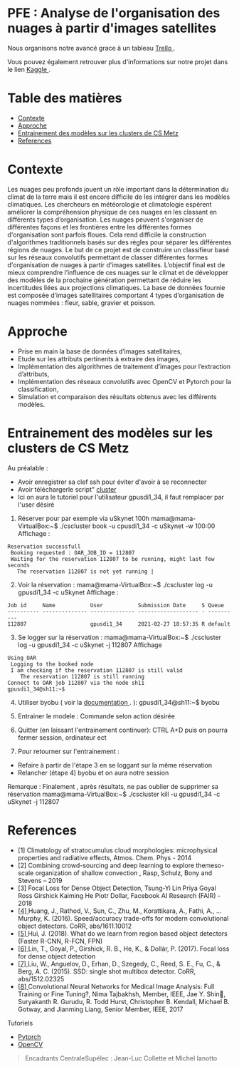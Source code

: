 PFE : Analyse de l'organisation des nuages à partir d'images satellites
=========
Nous organisons notre avancé grace à un tableau  <a href="https://trello.com/b/S9iGb9xE/nuages-express"> Trello </a>.

Vous pouvez également retrouver plus d'informations sur notre projet dans le lien  <a href="https://www.kaggle.com/c/understanding_cloud_organization/overview"> Kaggle </a>.

Table des matières
============

<!--ts-->
   * [Contexte](#contexte)
   * [Approche](#approche)
   * [Entrainement des modèles sur les clusters de CS Metz](GPU)
   * [References](#references)
<!--te-->
Contexte
============
Les nuages peu profonds jouent un rôle important dans la détermination du climat de la terre mais il
est encore difficile de les intégrer dans les modèles climatiques. Les chercheurs en météorologie et
climatologie espèrent améliorer la compréhension physique de ces nuages en les classant en différents
types d’organisation.
Les nuages peuvent s'organiser de différentes façons et les frontières entre les différentes formes
d'organisation sont parfois floues. Cela rend difficile la construction d'algorithmes traditionnels basés
sur des règles pour séparer les différentes régions de nuages.
Le but de ce projet est de construire un classifieur basé sur les réseaux convolutifs permettant de
classer différentes formes d'organisation de nuages à partir d'images satellites. L’objectif final est de
mieux comprendre l’influence de ces nuages sur le climat et de développer des modèles de la
prochaine génération permettant de réduire les incertitudes liées aux projections climatiques.
La base de données fournie est composée d’images satellitaires comportant 4 types d’organisation de
nuages nommées : fleur, sable, gravier et poisson.

Approche
============
- Prise en main la base de données d’images satellitaires,
- Etude sur les attributs pertinents à extraire des images,
- Implémentation des algorithmes de traitement d’images pour l’extraction d’attributs,
- Implémentation des réseaux convolutifs avec OpenCV et Pytorch pour la classification,
- Simulation et comparaison des résultats obtenus avec les différents modèles.

Entrainement des modèles sur les clusters de CS Metz
============
Au préalable : 
- Avoir enregistrer sa clef ssh pour éviter d'avoir à se reconnecter
- Avoir téléchargerle script" <a href="https://raw.githubusercontent.com/jeremyfix/deeplearning-lectures/master/ClusterScripts/cscluster"> cluster </a> 
- Ici on aura le tutoriel pour l'utilisateur gpusdi1_34, il faut remplacer par l'user désiré

1) Réserver pour par exemple via uSkynet 100h
mama@mama-VirtualBox:~$ ./cscluster book -u cpusdi1_34 -c uSkynet -w 100:00
Affichage : 
```
Reservation successfull 
 Booking requested : OAR_JOB_ID = 112807 
 Waiting for the reservation 112807 to be running, might last few seconds 
   The reservation 112807 is not yet running |  
```

2) Voir la réservation :
mama@mama-VirtualBox:~$ ./cscluster log -u gpusdi1_34 -c uSkynet
Affichage : 
```Listing your current reservations 
Job id     Name           User           Submission Date     S Queue
---------- -------------- -------------- ------------------- - ----------
112807                    gpusdi1_34     2021-02-27 18:57:35 R default  
```

3) Se logger sur la réservation :
mama@mama-VirtualBox:~$ ./cscluster log -u gpusdi1_34 -c uSkynet -j 112807
Affichage
```
Using OAR 
 Logging to the booked node 
 I am checking if the reservation 112807 is still valid 
    The reservation 112807 is still running 
Connect to OAR job 112807 via the node sh11
gpusdi1_34@sh11:~$ 
```

4) Utiliser byobu ( voir la <a href="https://doc.ubuntu-fr.org/"> documentation </a>. ): 
gpusdi1_34@sh11:~$ byobu

5) Entrainer le modele :
Commande selon action désirée

6) Quitter (en laissant l'entrainement continuer):
CTRL A+D puis on pourra fermer session, ordinateur ect

7) Pour retourner sur l'entrainement : 
- Refaire à partir de l'étape 3 en se loggant sur la même réservation
- Relancher (étape 4) byobu et on aura notre session

Remarque : 
Finalement , après résultats, ne pas oublier de supprimer sa réservation
mama@mama-VirtualBox:~$ ./cscluster kill -u gpusdi1_34 -c uSkynet -j 112807


References
============
- [1] Climatology of stratocumulus cloud morphologies: microphysical properties and radiative effects, Atmos. Chem. Phys - 2014
- [2] Combining crowd-sourcing and deep learning to explore themeso-scale organization of shallow convection , Rasp, Schulz, Bony and Stevens – 2019
- [3] Focal Loss for Dense Object Detection, Tsung-Yi Lin Priya Goyal Ross Girshick Kaiming He Piotr Dollar, Facebook AI Research (FAIR) - 2018
- <a href="http://arxiv.org/abs/1611.10012"> [4] </a>  Huang, J., Rathod, V., Sun, C., Zhu, M., Korattikara, A., Fathi, A., … Murphy, K. (2016). Speed/accuracy trade-offs for modern convolutional object detectors. CoRR, abs/1611.10012
- <a href="https://medium.com/@jonathan_hui/what-do-we-learn-from-single-shot-object-detectors-ssd-yolo-fpn-focal-loss-3888677c5f4d"> [5] </a> Hui, J. (2018). What do we learn from region based object detectors (Faster R-CNN, R-FCN, FPN)
- <a href="http://arxiv.org/abs/1708.02002"> [6] </a> Lin, T., Goyal, P., Girshick, R. B., He, K., & Dollár, P. (2017). Focal loss for dense object detection
- <a href="http://arxiv.org/abs/1512.02325"> [7] </a> Liu, W., Anguelov, D., Erhan, D., Szegedy, C., Reed, S. E., Fu, C., & Berg, A. C. (2015). SSD: single shot multibox detector. CoRR, abs/1512.02325
- <a href="https://github.com/DeftEye/TraitementDeNuages/blob/main/References/Fine_tuning.pdf"> [8] </a> Convolutional Neural Networks for Medical Image
Analysis: Full Training or Fine Tuning?, Nima Tajbakhsh, Member, IEEE, Jae Y. Shin, Suryakanth R. Gurudu, R. Todd Hurst, Christopher B. Kendall,
Michael B. Gotway, and Jianming Liang, Senior Member, IEEE, 2017

Tutoriels
- [Pytorch ](https://pytorch.org/tutorials/)
- [OpenCV](https://missinglink.ai/guides/computer-vision/opencv-deep-learning/)



> Encadrants CentraleSupélec : Jean-Luc Collette et Michel Ianotto
